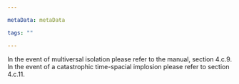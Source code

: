 ```yaml
---

metaData: metaData

tags: ""

---
```


In the event of multiversal isolation please refer to the manual, section 4.c.9. In the event of a catastrophic time-spacial implosion please refer to section 4.c.11.